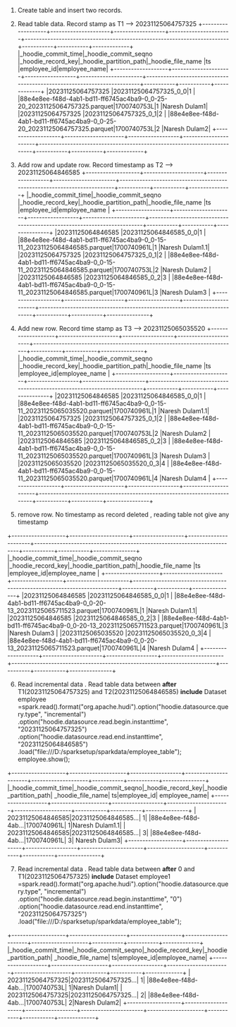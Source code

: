 1. Create table and insert two records. 

2. Read table data. Record stamp as T1 --> 20231125064757325
   +-------------------+---------------------+------------------+----------------------+------------------------------------------------------------------------+-----------+-----------+-------------+
   |_hoodie_commit_time|_hoodie_commit_seqno |_hoodie_record_key|_hoodie_partition_path|_hoodie_file_name                                                       |ts         |employee_id|employee_name|
   +-------------------+---------------------+------------------+----------------------+------------------------------------------------------------------------+-----------+-----------+-------------+
   |20231125064757325  |20231125064757325_0_0|1                 |                      |88e4e8ee-f48d-4ab1-bd11-ff6745ac4ba9-0_0-25-20_20231125064757325.parquet|1700740753L|1          |Naresh Dulam1|
   |20231125064757325  |20231125064757325_0_1|2                 |                      |88e4e8ee-f48d-4ab1-bd11-ff6745ac4ba9-0_0-25-20_20231125064757325.parquet|1700740753L|2          |Naresh Dulam2|
   +-------------------+---------------------+------------------+----------------------+------------------------------------------------------------------------+-----------+-----------+-------------+

3. Add row and update row. Record timestamp as T2 --> 20231125064846585
   +-------------------+---------------------+------------------+----------------------+------------------------------------------------------------------------+-----------+-----------+---------------+
   |_hoodie_commit_time|_hoodie_commit_seqno |_hoodie_record_key|_hoodie_partition_path|_hoodie_file_name                                                       |ts         |employee_id|employee_name  |
   +-------------------+---------------------+------------------+----------------------+------------------------------------------------------------------------+-----------+-----------+---------------+
   |20231125064846585  |20231125064846585_0_0|1                 |                      |88e4e8ee-f48d-4ab1-bd11-ff6745ac4ba9-0_0-15-11_20231125064846585.parquet|1700740961L|1          |Naresh Dulam1.1|
   |20231125064757325  |20231125064757325_0_1|2                 |                      |88e4e8ee-f48d-4ab1-bd11-ff6745ac4ba9-0_0-15-11_20231125064846585.parquet|1700740753L|2          |Naresh Dulam2  |
   |20231125064846585  |20231125064846585_0_2|3                 |                      |88e4e8ee-f48d-4ab1-bd11-ff6745ac4ba9-0_0-15-11_20231125064846585.parquet|1700740961L|3          |Naresh Dulam3  |
   +-------------------+---------------------+------------------+----------------------+------------------------------------------------------------------------+-----------+-----------+---------------+

4. Add new row. Record time stamp as T3 --> 20231125065035520
   +-------------------+---------------------+------------------+----------------------+------------------------------------------------------------------------+-----------+-----------+---------------+
   |_hoodie_commit_time|_hoodie_commit_seqno |_hoodie_record_key|_hoodie_partition_path|_hoodie_file_name                                                       |ts         |employee_id|employee_name  |
   +-------------------+---------------------+------------------+----------------------+------------------------------------------------------------------------+-----------+-----------+---------------+
   |20231125064846585  |20231125064846585_0_0|1                 |                      |88e4e8ee-f48d-4ab1-bd11-ff6745ac4ba9-0_0-15-11_20231125065035520.parquet|1700740961L|1          |Naresh Dulam1.1|
   |20231125064757325  |20231125064757325_0_1|2                 |                      |88e4e8ee-f48d-4ab1-bd11-ff6745ac4ba9-0_0-15-11_20231125065035520.parquet|1700740753L|2          |Naresh Dulam2  |
   |20231125064846585  |20231125064846585_0_2|3                 |                      |88e4e8ee-f48d-4ab1-bd11-ff6745ac4ba9-0_0-15-11_20231125065035520.parquet|1700740961L|3          |Naresh Dulam3  |
   |20231125065035520  |20231125065035520_0_3|4                 |                      |88e4e8ee-f48d-4ab1-bd11-ff6745ac4ba9-0_0-15-11_20231125065035520.parquet|1700740961L|4          |Naresh Dulam4  |
   +-------------------+---------------------+------------------+----------------------+------------------------------------------------------------------------+-----------+-----------+---------------+
5. remove row. No timestamp as record deleted , reading table not give any timestamp

+-------------------+---------------------+------------------+----------------------+------------------------------------------------------------------------+-----------+-----------+---------------+
|_hoodie_commit_time|_hoodie_commit_seqno |_hoodie_record_key|_hoodie_partition_path|_hoodie_file_name                                                       |ts         |employee_id|employee_name  |
+-------------------+---------------------+------------------+----------------------+------------------------------------------------------------------------+-----------+-----------+---------------+
|20231125064846585  |20231125064846585_0_0|1                 |                      |88e4e8ee-f48d-4ab1-bd11-ff6745ac4ba9-0_0-20-13_20231125065711523.parquet|1700740961L|1          |Naresh Dulam1.1|
|20231125064846585  |20231125064846585_0_2|3                 |                      |88e4e8ee-f48d-4ab1-bd11-ff6745ac4ba9-0_0-20-13_20231125065711523.parquet|1700740961L|3          |Naresh Dulam3  |
|20231125065035520  |20231125065035520_0_3|4                 |                      |88e4e8ee-f48d-4ab1-bd11-ff6745ac4ba9-0_0-20-13_20231125065711523.parquet|1700740961L|4          |Naresh Dulam4  |
+-------------------+---------------------+------------------+----------------------+------------------------------------------------------------------------+-----------+-----------+---------------+ 

6. Read incremental data . Read table data between **after** T1(20231125064757325) and T2(20231125064846585) **include**
   Dataset employee =spark.read().format("org.apache.hudi").option("hoodie.datasource.query.type", "incremental")
   .option("hoodie.datasource.read.begin.instanttime", "20231125064757325")
   .option("hoodie.datasource.read.end.instanttime", "20231125064846585")
   .load("file:///D:/sparksetup/sparkdata/employee_table");
   employee.show();

+-------------------+--------------------+------------------+----------------------+--------------------+-----------+-----------+---------------+
|_hoodie_commit_time|_hoodie_commit_seqno|_hoodie_record_key|_hoodie_partition_path|   _hoodie_file_name|         ts|employee_id|  employee_name|
+-------------------+--------------------+------------------+----------------------+--------------------+-----------+-----------+---------------+
|  20231125064846585|20231125064846585...|                 1|                      |88e4e8ee-f48d-4ab...|1700740961L|          1|Naresh Dulam1.1|
|  20231125064846585|20231125064846585...|                 3|                      |88e4e8ee-f48d-4ab...|1700740961L|          3|  Naresh Dulam3|
+-------------------+--------------------+------------------+----------------------+--------------------+-----------+-----------+---------------+

7. Read incremental data . Read table data between **after** 0  and T1(20231125064757325) **include**
    Dataset employee1 =spark.read().format("org.apache.hudi").option("hoodie.datasource.query.type", "incremental")
                .option("hoodie.datasource.read.begin.instanttime", "0")
                .option("hoodie.datasource.read.end.instanttime", "20231125064757325")
                .load("file:///D:/sparksetup/sparkdata/employee_table");

+-------------------+--------------------+------------------+----------------------+--------------------+-----------+-----------+-------------+
|_hoodie_commit_time|_hoodie_commit_seqno|_hoodie_record_key|_hoodie_partition_path|   _hoodie_file_name|         ts|employee_id|employee_name|
+-------------------+--------------------+------------------+----------------------+--------------------+-----------+-----------+-------------+
|  20231125064757325|20231125064757325...|                 1|                      |88e4e8ee-f48d-4ab...|1700740753L|          1|Naresh Dulam1|
|  20231125064757325|20231125064757325...|                 2|                      |88e4e8ee-f48d-4ab...|1700740753L|          2|Naresh Dulam2|
+-------------------+--------------------+------------------+----------------------+--------------------+-----------+-----------+-------------+